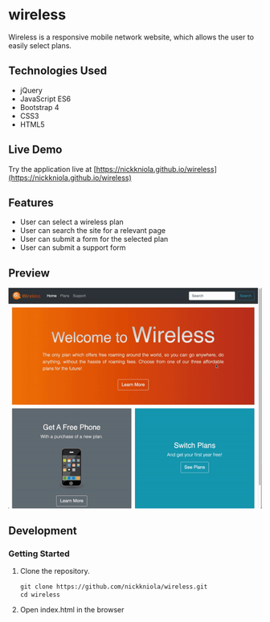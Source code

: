 # wireless

Wireless is a responsive mobile network website, which allows the user to easily select plans.

## Technologies Used

- jQuery
- JavaScript ES6
- Bootstrap 4
- CSS3
- HTML5

## Live Demo

Try the application live at [https://nickkniola.github.io/wireless](https://nickkniola.github.io/wireless)

## Features
- User can select a wireless plan
- User can search the site for a relevant page
- User can submit a form for the selected plan
- User can submit a support form

## Preview
![Wireless](img/preview.gif)

## Development

### Getting Started

1. Clone the repository.

    ```shell
    git clone https://github.com/nickkniola/wireless.git
    cd wireless
    ```

2. Open index.html in the browser
